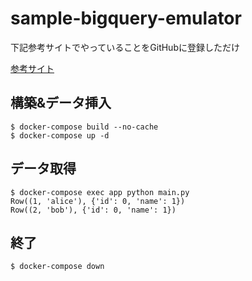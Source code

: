 # sample-bigquery-emulator

下記参考サイトでやっていることをGitHubに登録しただけ

[参考サイト](https://qiita.com/Hisaaki-Kato/items/7b57e53058d80b71c8c0)

## 構築&データ挿入

```shell
$ docker-compose build --no-cache
$ docker-compose up -d
```

## データ取得

```shell
$ docker-compose exec app python main.py
Row((1, 'alice'), {'id': 0, 'name': 1})
Row((2, 'bob'), {'id': 0, 'name': 1})
```

## 終了

```shell
$ docker-compose down
```
